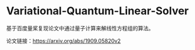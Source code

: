 # Variational-Quantum-Linear-Solver
基于百度量桨复现论文中通过量子计算来解线性方程组的算法。

论文链接：https://arxiv.org/abs/1909.05820v2
